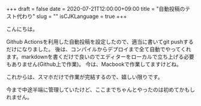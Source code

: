 +++ 
draft = false
date = 2020-07-21T12:00:00+09:00
title = "自動投稿のテスト代わり"
slug = "" 
isCJKLanguage = true
+++

こんにちは。

Github Actionsを利用した自動投稿を設定したので、適当に書いてgit pushするだけになりました。
後は、コンパイルからデプロイまで全て自動でやってくれます。markdownを書くだけで良いのでエディターをローカルで立ち上げる必要もありません(Github上で作業)。
今は、Macbookで作業してますけどね。

これからは、スマホだけで作業が完結するので、嬉しい限りです。

今まで中途半端に管理していたけど、ここまでちゃんとやったのは初めてかもしれません。
